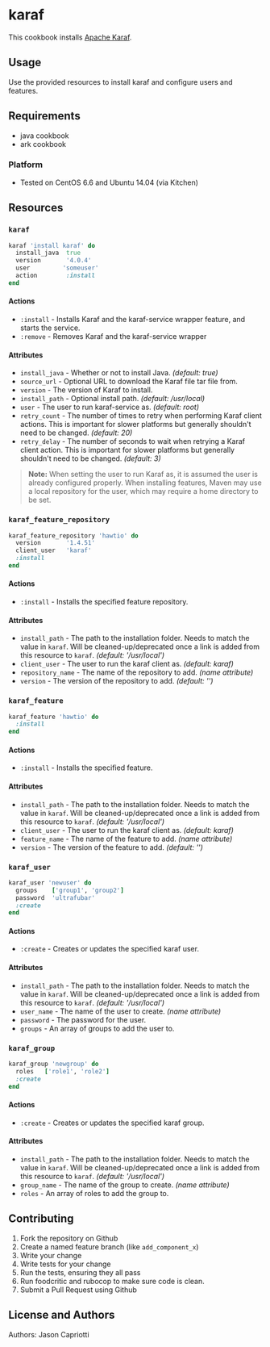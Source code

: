 karaf 
=====
This cookbook installs [Apache Karaf](http://karaf.apache.org/).

Usage
-----
Use the provided resources to install karaf and configure users and features.

Requirements
------------
* java cookbook
* ark cookbook

### Platform
* Tested on CentOS 6.6 and Ubuntu 14.04 (via Kitchen)

## Resources

### `karaf`
```ruby
karaf 'install karaf' do
  install_java  true
  version       '4.0.4'
  user         'someuser'  
  action        :install
end

```
#### Actions
* `:install` - Installs Karaf and the karaf-service wrapper feature, and starts the service.
* `:remove` - Removes Karaf and the karaf-service wrapper

#### Attributes
* `install_java` - Whether or not to install Java. *(default: true)*
* `source_url` - Optional URL to download the Karaf file tar file from.
* `version` - The version of Karaf to install.
* `install_path` - Optional install path. *(default: /usr/local)*
* `user` - The user to run karaf-service as. *(default: root)*
* `retry_count` - The number of times to retry when performing Karaf client actions. This is important for slower platforms but generally shouldn't need to be changed. *(default: 20)*
* `retry_delay` - The number of seconds to wait when retrying a Karaf client action. This is important for slower platforms but generally shouldn't need to be changed. *(default: 3)*

> **Note:**
> When setting the user to run Karaf as, it is assumed the user is already configured properly. When installing features, Maven may use a local repository for the user, which may require a home directory to be set. 

### `karaf_feature_repository`
```ruby
karaf_feature_repository 'hawtio' do
  version 		'1.4.51'
  client_user	'karaf'
  :install
end
```

#### Actions
* `:install` - Installs the specified feature repository.

#### Attributes
* `install_path` - The path to the installation folder. Needs to match the value in `karaf`. Will be cleaned-up/deprecated once a link is added from this resource to `karaf`. *(default: '/usr/local')*
* `client_user` - The user to run the karaf client as. *(default: karaf)*
* `repository_name` - The name of the repository to add. *(name attribute)*
* `version` - The version of the repository to add. *(default: '')*


### `karaf_feature`
```ruby
karaf_feature 'hawtio' do
  :install
end

```
#### Actions
* `:install` - Installs the specified feature.

#### Attributes
* `install_path` - The path to the installation folder. Needs to match the value in `karaf`. Will be cleaned-up/deprecated once a link is added from this resource to `karaf`. *(default: '/usr/local')*
* `client_user` - The user to run the karaf client as. *(default: karaf)*
* `feature_name` - The name of the feature to add. *(name attribute)*
* `version` - The version of the feature to add. *(default: '')*


### `karaf_user`
```ruby
karaf_user 'newuser' do
  groups    ['group1', 'group2']
  password  'ultrafubar'
  :create
end
```

#### Actions
* `:create` - Creates or updates the specified karaf user.

#### Attributes
* `install_path` - The path to the installation folder. Needs to match the value in `karaf`. Will be cleaned-up/deprecated once a link is added from this resource to `karaf`. *(default: '/usr/local')*
* `user_name` - The name of the user to create. *(name attribute)*
* `password` - The password for the user.
* `groups` - An array of groups to add the user to.


### `karaf_group`
```ruby
karaf_group 'newgroup' do
  roles   ['role1', 'role2']
  :create
end
```

#### Actions
* `:create` - Creates or updates the specified karaf group.

#### Attributes
* `install_path` - The path to the installation folder. Needs to match the value in `karaf`. Will be cleaned-up/deprecated once a link is added from this resource to `karaf`. *(default: '/usr/local')*
* `group_name` - The name of the group to create. *(name attribute)*
* `roles` - An array of roles to add the group to.


Contributing
------------
1. Fork the repository on Github
1. Create a named feature branch (like `add_component_x`)
1. Write your change
1. Write tests for your change
1. Run the tests, ensuring they all pass
1. Run foodcritic and rubocop to make sure code is clean.
1. Submit a Pull Request using Github

License and Authors
-------------------
Authors: Jason Capriotti
